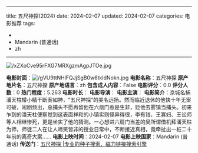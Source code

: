 
---
title: 五尺神探(2024)
date: 2024-02-07
updated: 2024-02-07
categories: 电影推荐
tags:

- 
- Mandarin (普通话)
- zh
---

<img src="https://image.tmdb.org/t/p/original/xZXoCve95rFXG7MRXgzmAgpJTOe.jpg" alt="/xZXoCve95rFXG7MRXgzmAgpJTOe.jpg" title="/xZXoCve95rFXG7MRXgzmAgpJTOe.jpg">

**电影封面**：<img src="https://image.tmdb.org/t/p/w200/gVU9ttNHlFQJjSgB0w6tkIdNokn.jpg" alt="/gVU9ttNHlFQJjSgB0w6tkIdNokn.jpg" title="/gVU9ttNHlFQJjSgB0w6tkIdNokn.jpg">
**电影名称**：五尺神探
**原产地片名**：五尺神探
**原产地语言**：zh
**包含成人内容**：False
**电影评分**：0.0
**评分人数**：0
**热门程度**：5.263
**电影时长**：
**电影导演**：
**电影主演**：
**电影简介**：京城名捕潘天柱矮小精干断案如神，“五尺神探”的美名远扬。然而临近退休的他快十年无案可破，闹剧频出，总捕头不愿再留他在六扇门惹是生非，贬他去雾镇当捕头。初来乍到的潘天柱便察觉到这表面祥和的小镇实则怪异得很，李有钱、王寡妇、王讼师等人相继惨死，更是坐实了他的猜测。一心想进六扇门当差的吴所谓借机拜潘天柱为师，师徒二人在让人啼笑皆非的授业日常中，不断接近真相，竟牵扯出一桩二十年前的离奇大案……
**电影上映时间**：2024-02-07
**电影上映国家**：Mandarin (普通话)
**传送门**：[五尺神探 |专业的种子搜索、磁力链接搜索引擎](https://movie.amd794.com:2083/?search=%E4%BA%94%E5%B0%BA%E7%A5%9E%E6%8E%A2&ordering=&mode=match_phrase&page_size=10&page=1)

